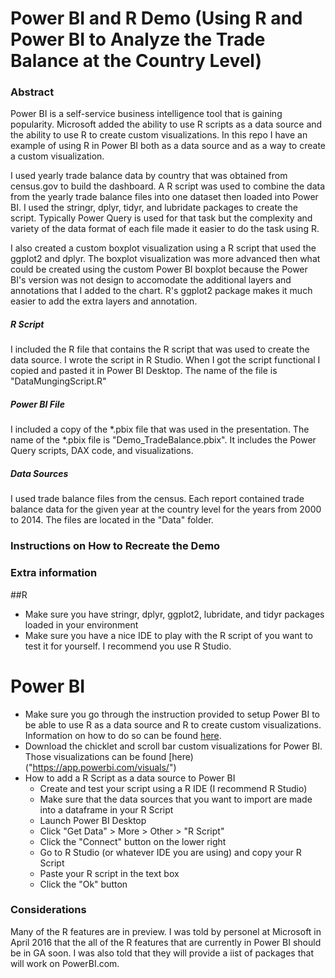 # Power BI and R Demo (Using R and Power BI to Analyze the Trade Balance at the Country Level)

### Abstract
Power BI is a self-service business intelligence tool that is gaining popularity. Microsoft added the ability to use R scripts as a data source and the ability to use R to create custom visualizations. In this repo I have an example of using R in Power BI both as a data source and as a way to create a custom visualization.

I used yearly trade balance data by country that was obtained from census.gov to build the dashboard. A R script was used to combine the data from the yearly trade balance files into one dataset then loaded into Power BI. I used the stringr, dplyr, tidyr, and lubridate packages to create the script. Typically Power Query is used for that task but the complexity and variety of the data format of each file made it easier to do the task using R.

I also created a custom boxplot visualization using a R script that used the ggplot2 and dplyr. The boxplot visualization was more advanced then what could be created using the custom Power BI boxplot because the Power BI's version was not design to accomodate the additional layers and annotations that I added to the chart. R's ggplot2 package makes it much easier to add the extra layers and annotation.

##### R Script
I included the R file that contains the R script that was used to create the data source. I wrote the script in R Studio. When I got the script functional I copied and pasted it in Power BI Desktop. The name of the file is "DataMungingScript.R"

##### Power BI File
I included a copy of the *.pbix file that was used in the presentation. The name of the *.pbix file is "Demo_TradeBalance.pbix". It includes the Power Query scripts, DAX code, and visualizations. 

##### Data Sources
I used trade balance files from the census. Each report contained trade balance data for the given year at the country level for the years from 2000 to 2014. The files are located in the "Data" folder.

### Instructions on How to Recreate the Demo 

### Extra information

##R
- Make sure you have stringr, dplyr, ggplot2, lubridate, and tidyr packages loaded in your environment
- Make sure you have a nice IDE to play with the R script of you want to test it for yourself. I recommend you use R Studio.

# Power BI
- Make sure you go through the instruction provided to setup Power BI to be able to use R as a data source and R to create custom visualizations. Information on how to do so can be found [here](https://powerbi.microsoft.com/en-us/documentation/powerbi-desktop-r-visuals/).
- Download the chicklet and scroll bar custom visualizations for Power BI. Those visualizations can be found [here)("https://app.powerbi.com/visuals/")
- How to add a R Script as a data source to Power BI
  -  Create and test your script using a R IDE (I recommend R Studio)
  - Make sure that the data sources that you want to import are made into a dataframe in your R Script
  - Launch Power BI Desktop
  - Click "Get Data" > More > Other > "R Script" 
  - Click the "Connect" button on the lower right
  - Go to R Studio (or whatever IDE you are using) and copy your R Script
  - Paste your R script in the text box
  - Click the "Ok" button

### Considerations
Many of the R features are in preview. I was told by personel at Microsoft in April 2016 that the all of the R features that are currently in Power BI should be in GA soon. I was also told that they will provide a iist of packages that will work on PowerBI.com.
